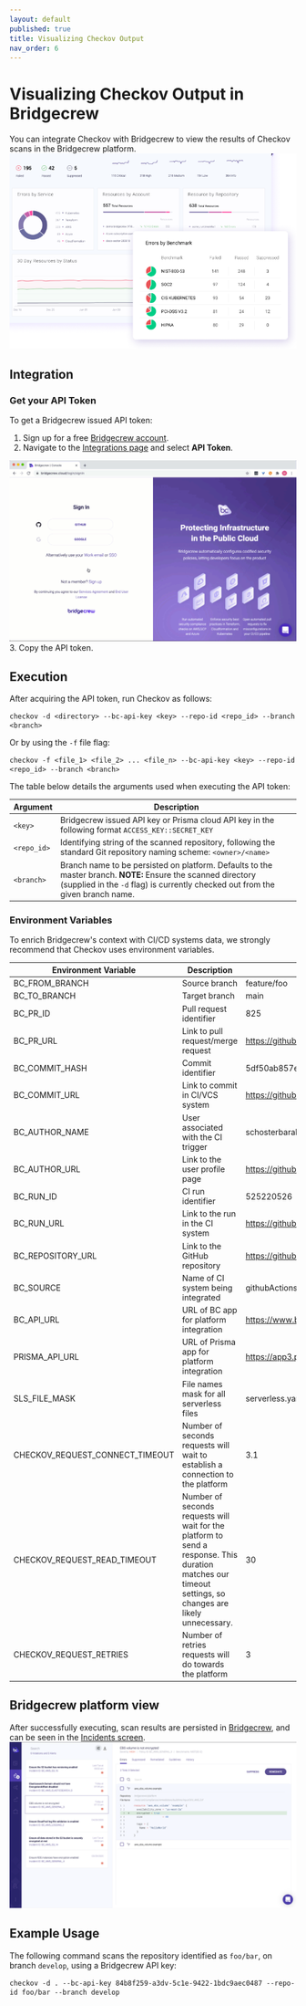 ```yaml
---
layout: default
published: true
title: Visualizing Checkov Output
nav_order: 6
---
```


# Visualizing Checkov Output in Bridgecrew

You can integrate Checkov with Bridgecrew to view the results of Checkov scans in the Bridgecrew platform.
![Bridgecrew Dashboard](bridgecrew-dashboard.png)

## Integration

### Get your API Token

To get a Bridgecrew issued API token:

1. Sign up for a free [Bridgecrew account](https://www.bridgecrew.cloud/).
2. Navigate to the [Integrations page](https://www.bridgecrew.cloud/integrations) and select **API Token**.

![API Token](api-token.gif)
3. Copy the API token.

## Execution

After acquiring the API token, run Checkov as follows:

```shell
checkov -d <directory> --bc-api-key <key> --repo-id <repo_id> --branch <branch>
```

Or by using the `-f` file flag:

```shell
checkov -f <file_1> <file_2> ... <file_n> --bc-api-key <key> --repo-id <repo_id> --branch <branch>
```

The table below details the arguments used when executing the API token:

| Argument | Description |
| -------- | ----------- |
| `<key>` | Bridgecrew issued API key or Prisma cloud API key in the following format `ACCESS_KEY::SECRET_KEY` |
| `<repo_id>` | Identifying string of the scanned repository, following the standard Git repository naming scheme: `<owner>/<name>` |
| `<branch>` | Branch name to be persisted on platform. Defaults to the master branch. **NOTE:** Ensure the scanned directory (supplied in the `-d` flag) is currently checked out from the given branch name. |

### Environment Variables

To enrich Bridgecrew's context with CI/CD systems data, we strongly recommend that Checkov uses environment variables.

| Environment Variable            | Description                                                                    | Example                                                                                 |
|---------------------------------|--------------------------------------------------------------------------------|-----------------------------------------------------------------------------------------|
| BC_FROM_BRANCH                  | Source branch                                                                  | feature/foo                                                                             |
| BC_TO_BRANCH                    | Target branch                                                                  | main                                                                                    |
| BC_PR_ID                        | Pull request identifier                                                        | 825                                                                                     |
| BC_PR_URL                       | Link to pull request/merge request                                             | https://github.com/bridgecrewio/checkov/pull/825                                        |
| BC_COMMIT_HASH                  | Commit identifier                                                              | 5df50ab857e7a255e4e731877748b539915ad489                                                |
| BC_COMMIT_URL                   | Link to commit in CI/VCS system                                                | https://github.com/bridgecrewio/checkov/commit/5df50ab857e7a255e4e731877748b539915ad489 |
| BC_AUTHOR_NAME                  | User associated with the CI trigger                                            | schosterbarak                                                                           |
| BC_AUTHOR_URL                   | Link to the user profile page                                                  | https://github.com/schosterbarak                                                        |
| BC_RUN_ID                       | CI run identifier                                                              | 525220526                                                                               |
| BC_RUN_URL                      | Link to the run in the CI system                                               | https://github.com/bridgecrewio/checkov/actions/runs/525220526                          |
| BC_REPOSITORY_URL               | Link to the GitHub repository                                                  | https://github.com/bridgecrewio/checkov/                                                |
| BC_SOURCE                       | Name of CI system being integrated                                             | githubActions                                                                           |
| BC_API_URL                      | URL of BC app for platform integration                                         | https://www.bridgecrew.cloud                                                            |
| PRISMA_API_URL                  | URL of Prisma app for platform integration                                     | https://app3.prismacloud.io                                                             |
| SLS_FILE_MASK                   | File names mask for all serverless files                                       | serverless.yaml,serverless.yml                                                          |
| CHECKOV_REQUEST_CONNECT_TIMEOUT | Number of seconds requests will wait to establish a connection to the platform | 3.1                                                                                     |
| CHECKOV_REQUEST_READ_TIMEOUT    | Number of seconds requests will wait for the platform to send a response. This duration matches our timeout settings, so changes are likely unnecessary.      | 30                                                                                      |
| CHECKOV_REQUEST_RETRIES         | Number of retries requests will do towards the platform                        | 3                                                                                       |

## Bridgecrew platform view

After successfully executing, scan results are persisted in [Bridgecrew](https://www.bridgecrew.cloud), and can be seen in the [Incidents screen](https://www.bridgecrew.cloud/incidents).
![Bridgecrew Incidents screen](bridgecrew-incidents.png)

## Example Usage

The following command scans the repository identified as `foo/bar`, on branch `develop`, using a Bridgecrew API key:

```shell
checkov -d . --bc-api-key 84b8f259-a3dv-5c1e-9422-1bdc9aec0487 --repo-id foo/bar --branch develop
```

